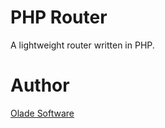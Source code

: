 # PHP Router

A lightweight router written in PHP.

# Author

[Olade Software](mailto:contact@oladesoftware.com)